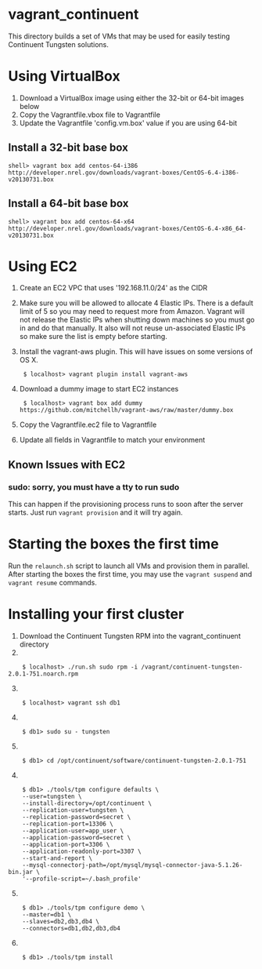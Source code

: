 vagrant_continuent
==================

This directory builds a set of VMs that may be used for easily testing Continuent Tungsten solutions.

# Using VirtualBox

1. Download a VirtualBox image using either the 32-bit or 64-bit images below
1. Copy the Vagrantfile.vbox file to Vagrantfile
1. Update the Vagrantfile 'config.vm.box' value if you are using 64-bit

## Install a 32-bit base box

    shell> vagrant box add centos-64-i386 http://developer.nrel.gov/downloads/vagrant-boxes/CentOS-6.4-i386-v20130731.box

## Install a 64-bit base box

    shell> vagrant box add centos-64-x64 http://developer.nrel.gov/downloads/vagrant-boxes/CentOS-6.4-x86_64-v20130731.box
    
# Using EC2

1. Create an EC2 VPC that uses '192.168.11.0/24' as the CIDR
1. Make sure you will be allowed to allocate 4 Elastic IPs. There is a default limit of 5 so you may need to request more from Amazon. Vagrant will not release the Elastic IPs when shutting down machines so you must go in and do that manually. It also will not reuse un-associated Elastic IPs so make sure the list is empty before starting.
1. Install the vagrant-aws plugin. This will have issues on some versions of OS X.

        $ localhost> vagrant plugin install vagrant-aws     
1. Download a dummy image to start EC2 instances

        $ localhost> vagrant box add dummy https://github.com/mitchellh/vagrant-aws/raw/master/dummy.box
1. Copy the Vagrantfile.ec2 file to Vagrantfile
1. Update all fields in Vagrantfile to match your environment

## Known Issues with EC2

### sudo: sorry, you must have a tty to run sudo

This can happen if the provisioning process runs to soon after the server starts. Just run `vagrant provision` and it will try again.

# Starting the boxes the first time

Run the `relaunch.sh` script to launch all VMs and provision them in parallel. After starting the boxes the first time, you may use the `vagrant suspend` and `vagrant resume` commands.

# Installing your first cluster

1. Download the Continuent Tungsten RPM into the vagrant_continuent directory
2. 

        $ localhost> ./run.sh sudo rpm -i /vagrant/continuent-tungsten-2.0.1-751.noarch.rpm 
3. 

        $ localhost> vagrant ssh db1
4. 

        $ db1> sudo su - tungsten
5. 

        $ db1> cd /opt/continuent/software/continuent-tungsten-2.0.1-751
4. 

        $ db1> ./tools/tpm configure defaults \
        --user=tungsten \
        --install-directory=/opt/continuent \
        --replication-user=tungsten \
        --replication-password=secret \
        --replication-port=13306 \
        --application-user=app_user \
        --application-password=secret \
        --application-port=3306 \
        --application-readonly-port=3307 \
        --start-and-report \
        --mysql-connectorj-path=/opt/mysql/mysql-connector-java-5.1.26-bin.jar \
        '--profile-script=~/.bash_profile'
5. 

        $ db1> ./tools/tpm configure demo \
        --master=db1 \
        --slaves=db2,db3,db4 \
        --connectors=db1,db2,db3,db4
6. 

        $ db1> ./tools/tpm install